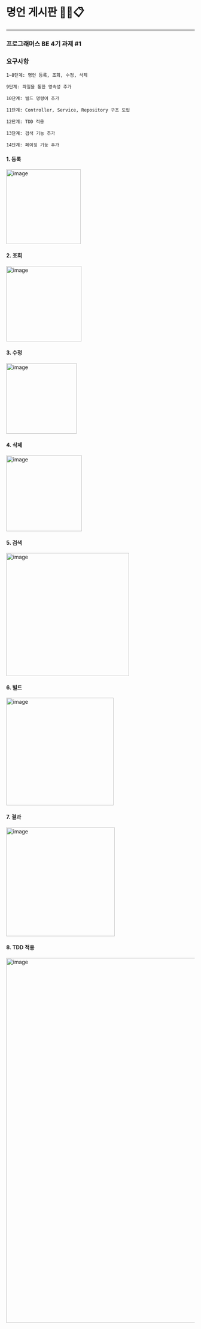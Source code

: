 # 명언 게시판 👩‍💻📋
---------
### 프로그래머스 BE 4기 과제 #1


### 요구사항
    1~8단계: 명언 등록, 조회, 수정, 삭제

    9단계: 파일을 통한 영속성 추가
    
    10단계: 빌드 명령어 추가
    
    11단계: Controller, Service, Repository 구조 도입
    
    12단계: TDD 적용
    
    13단계: 검색 기능 추가
    
    14단계: 페이징 기능 추가

#### 1. 등록
<img width="199" alt="image" src="https://github.com/user-attachments/assets/67272964-aad0-4f9a-af12-97aa1fc8124e" />

#### 2. 조회
<img width="201" alt="image" src="https://github.com/user-attachments/assets/978720f1-fbe7-414e-8474-8c3b4c7ae07d" />

#### 3. 수정
<img width="188" alt="image" src="https://github.com/user-attachments/assets/c06f12a4-58d6-430d-bd5e-6940afb14338" />

#### 4. 삭제
<img width="202" alt="image" src="https://github.com/user-attachments/assets/b4b71378-d638-46b2-b5df-4f8b6141d287" />

#### 5. 검색
<img width="328" alt="image" src="https://github.com/user-attachments/assets/6ee5daa9-7c89-4394-b81f-5fe7e0025acc" />

#### 6. 빌드
<img width="287" alt="image" src="https://github.com/user-attachments/assets/e7e457b4-96bc-44a9-bd2e-d91591b91961" />

#### 7. 결과
<img width="290" alt="image" src="https://github.com/user-attachments/assets/2033e606-3be5-4bb9-a9f9-481592c87995" />

#### 8. TDD 적용
<img width="973" alt="image" src="https://github.com/user-attachments/assets/d07bec5c-34a0-4372-ac65-f37329fc2ad1" />
